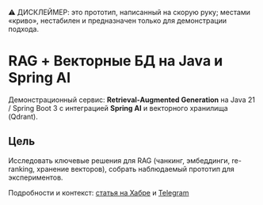 ⚠️ ДИСКЛЕЙМЕР: это прототип, написанный на скорую руку; местами «криво», нестабилен и предназначен только для демонстрации подхода.

# RAG + Векторные БД на Java и Spring AI
Демонстрационный сервис: **Retrieval-Augmented Generation** на Java 21 / Spring Boot 3 с интеграцией **Spring AI** и векторного хранилища (Qdrant). 

## Цель
Исследовать ключевые решения для RAG (чанкинг, эмбеддинги, re-ranking, хранение векторов), собрать наблюдаемый прототип для экспериментов.

Подробности и контекст: [статья на Хабре](https://habr.com/p/924100/) и [Telegram](https://t.me/devbrombin)
